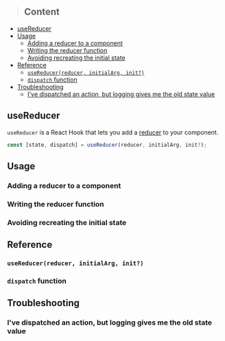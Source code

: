 > ## Content

- [useReducer](#usereducer)
- [Usage](#usage)
  - [Adding a reducer to a component](#adding-a-reducer-to-a-component)
  - [Writing the reducer function](#writing-the-reducer-function)
  - [Avoiding recreating the initial state](#avoiding-recreating-the-initial-state)
- [Reference](#reference)
  - [`useReducer(reducer, initialArg, init?)`](#usereducerreducer-initialarg-init)
  - [`dispatch` function](#dispatch-function)
- [Troubleshooting](#troubleshooting)
  - [I've dispatched an action, but logging gives me the old state value](#ive-dispatched-an-action-but-logging-gives-me-the-old-state-value)

## useReducer

`useReducer` is a React Hook that lets you add a [reducer](https://beta.reactjs.org/learn/extracting-state-logic-into-a-reducer) to your component.

```javascript
const [state, dispatch] = useReducer(reducer, initialArg, init?);
```

## Usage

### Adding a reducer to a component

### Writing the reducer function

### Avoiding recreating the initial state

## Reference

### `useReducer(reducer, initialArg, init?)`

### `dispatch` function

## Troubleshooting

### I've dispatched an action, but logging gives me the old state value
